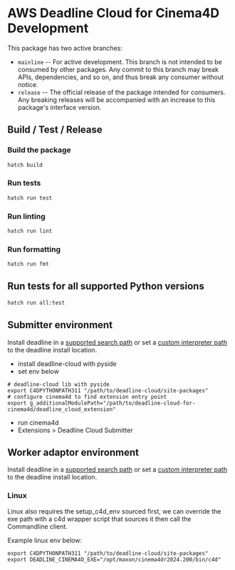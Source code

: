# AWS Deadline Cloud for Cinema4D Development

This package has two active branches:

- `mainline` -- For active development. This branch is not intended to be consumed by other packages. Any commit to this branch may break APIs, dependencies, and so on, and thus break any consumer without notice.
- `release` -- The official release of the package intended for consumers. Any breaking releases will be accompanied with an increase to this package's interface version.
## Build / Test / Release

### Build the package

```bash
hatch build
```

### Run tests

```bash
hatch run test
```

### Run linting

```bash
hatch run lint
```

### Run formatting

```bash
hatch run fmt
```

## Run tests for all supported Python versions

```bash
hatch run all:test
```

## Submitter environment

Install deadline in a [supported search path](https://developers.maxon.net/docs/py/2024_0_0a/manuals/manual_py_libraries.html#python-interpreter-bound-search-paths) or set a [custom interpreter path](https://developers.maxon.net/docs/py/2024_0_0a/manuals/manual_py_libraries.html#custom-interpreter-bound-search-paths) to the deadline install location.

- install deadline-cloud with pyside
- set env below

```
# deadline-cloud lib with pyside
export C4DPYTHONPATH311 "/path/to/deadline-cloud/site-packages"
# configure cinema4d to find extension entry point
export g_additionalModulePath="/path/to/deadline-cloud-for-cinema4d/deadline_cloud_extension"
```

- run cinema4d
- Extensions > Deadline Cloud Submitter

## Worker adaptor environment

Install deadline in a [supported search path](https://developers.maxon.net/docs/py/2024_0_0a/manuals/manual_py_libraries.html#python-interpreter-bound-search-paths) or set a [custom interpreter path](https://developers.maxon.net/docs/py/2024_0_0a/manuals/manual_py_libraries.html#custom-interpreter-bound-search-paths) to the deadline install location.

### Linux

Linux also requires the setup_c4d_env sourced first, we can override the exe
path with a c4d wrapper script that sources it then call the Commandline
client.

Example linux env below:

```
export C4DPYTHONPATH311 "/path/to/deadline-cloud/site-packages"
export DEADLINE_CINEMA4D_EXE="/opt/maxon/cinema4dr2024.200/bin/c4d"
```